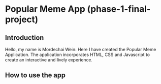  # Popular Meme App (phase-1-final-project)

 ## Introduction

Hello, my name is Mordechai Wein. Here I have created the Popular Meme Application. The application incorporates HTML, CSS and Javascript to create an interactive and lively experience.    

## How to use the app

